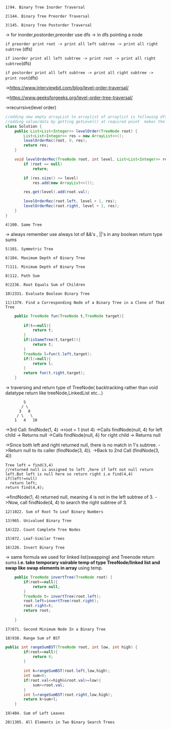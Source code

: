 `1)94. Binary Tree Inorder Traversal`

`2)144. Binary Tree Preorder Traversal`

`3)145. Binary Tree Postorder Traversal`

-> for inorder,postorder,preorder use dfs
-> in dfs pointing a node 

   `if preorder print root -> print all left subtree -> print all right subtree` (dfs)

   `if inorder print all left subtree -> print root -> print all right subtree`(dfs)

   `if postorder print all left subtree -> print all right subtree -> print root`(dfs)

->https://www.interviewbit.com/blog/level-order-traversal/

->https://www.geeksforgeeks.org/level-order-tree-traversal/

->recurrsive(level order)
```java
//adding new empty arrayList to arraylist of arraylist is following dfs approach only
//adding value/data by getting getLevel() at required point  makes the list of list like bfs
class Solution {
    public List<List<Integer>> levelOrder(TreeNode root) {
        List<List<Integer>> res = new ArrayList<>();
        levelOrderRec(root, 0, res);
        return res;
    }

    void levelOrderRec(TreeNode root, int level, List<List<Integer>> res) {
        if (root == null)
            return;

        if (res.size() <= level)
            res.add(new ArrayList<>());

        res.get(level).add(root.val);

        levelOrderRec(root.left, level + 1, res);
        levelOrderRec(root.right, level + 1, res);
    }
}
```

`4)100. Same Tree`

-> always remember use always lot of &&'s , ||'s in any boolean return type sums

`5)101. Symmetric Tree`

`6)104. Maximum Depth of Binary Tree`

`7)111. Minimum Depth of Binary Tree`

`8)112. Path Sum`

`9)2236. Root Equals Sum of Children`

`10)2331. Evaluate Boolean Binary Tree`

`11)1379. Find a Corresponding Node of a Binary Tree in a Clone of That Tree`

```java
    public TreeNode fun(TreeNode t,TreeNode target){
        
        if(t==null){
            return t;
        }
        if(isSameTree(t,target)){
            return t;
        }
        TreeNode l=fun(t.left,target);
        if(l!=null){
            return l;
        }
        return fun(t.right,target);
    }
```
-> traversing and return type of TreeNode( backtracking rather than void datatype return like treeNode,LinkedList etc...)

```
        5
       / \
      3   8
     / \   \
    1   4   10
```

->3rd Call: findNode(1, 4)
->root = 1 (not 4)
->Calls findNode(null, 4) for left child → Returns null
->Calls findNode(null, 4) for right child → Returns null


->Since both left and right returned null, there is no match in 1's subtree.
->Return null to its caller (findNode(3, 4)).
->Back to 2nd Call (findNode(3, 4))

```
Tree left = find(3,4)
//returned null is assigned to left ,here if left not null return left.But left is null here so return right i.e find(4,4)
if(left!=null)
  return left;
return find(4,4);
```
->findNode(1, 4) returned null, meaning 4 is not in the left subtree of 3.
->Now, call findNode(4, 4) to search the right subtree of 3.


`12)1022. Sum of Root To Leaf Binary Numbers`

`13)965. Univalued Binary Tree`

`14)222. Count Complete Tree Nodes`

`15)872. Leaf-Similar Trees`

`16)226. Invert Binary Tree`

-> same formula we used for linked list(swapping) and Treenode return sums **i.e. take temporary vairable temp of type TreeNode/linked list and swap like swap elements in array** using temp.

```java
    public TreeNode invertTree(TreeNode root) {
        if(root==null){
            return null;
        }
        TreeNode t= invertTree(root.left);
        root.left=invertTree(root.right);
        root.right=t;
        return root;
        
    }

```
`17)671. Second Minimum Node In a Binary Tree`


`18)938. Range Sum of BST`

```java
public int rangeSumBST(TreeNode root, int low, int high) {
        if(root==null){
            return 0;
        }
        
        int k=rangeSumBST(root.left,low,high);
        int sum=0;
        if(root.val<=high&&root.val>=low){
            sum+=root.val;
        }
        int l=rangeSumBST(root.right,low,high);
        return k+sum+l;
    }
```

`19)404. Sum of Left Leaves`

`20)1305. All Elements in Two Binary Search Trees`
